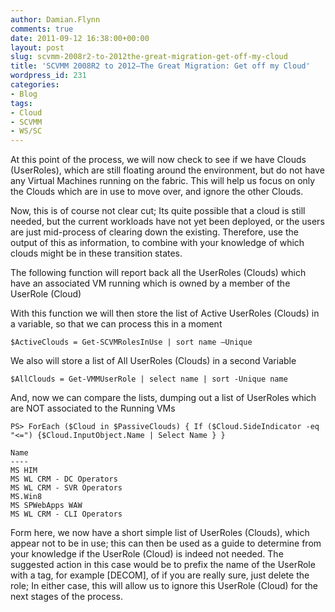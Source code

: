 ```yaml
---
author: Damian.Flynn
comments: true
date: 2011-09-12 16:38:00+00:00
layout: post
slug: scvmm-2008r2-to-2012the-great-migration-get-off-my-cloud
title: 'SCVMM 2008R2 to 2012–The Great Migration: Get off my Cloud'
wordpress_id: 231
categories:
- Blog
tags:
- Cloud
- SCVMM
- WS/SC
---
```


At this point of the process, we will now check to see if we have Clouds (UserRoles), which are still floating around the environment, but do not have any Virtual Machines running on the fabric. This will help us focus on only the Clouds which are in use to move over, and ignore the other Clouds.

Now, this is of course not clear cut; Its quite possible that a cloud is still needed, but the current workloads have not yet been deployed, or the users are just mid-process of clearing down the existing. Therefore, use the output of this as information, to combine with your knowledge of which clouds might be in these transition states.

The following function will report back all the UserRoles (Clouds) which have an associated VM running which is owned by a member of the UserRole (Cloud)

With this function we will then store the list of Active UserRoles (Clouds) in a variable, so that we can process this in a moment
    
    $ActiveClouds = Get-SCVMRolesInUse | sort name –Unique




We also will store a list of All UserRoles (Clouds) in a second Variable
    
    $AllClouds = Get-VMMUserRole | select name | sort -Unique name




And, now we can compare the lists, dumping out a list of UserRoles which are NOT associated to the Running VMs
    
    PS> ForEach ($Cloud in $PassiveClouds) { If ($Cloud.SideIndicator -eq "<=") {$Cloud.InputObject.Name | Select Name } }
    
    Name
    ----
    MS HIM
    MS WL CRM - DC Operators
    MS WL CRM - SVR Operators
    MS.Win8
    MS SPWebApps WAW
    MS WL CRM - CLI Operators




Form here, we now have a short simple list of UserRoles (Clouds), which appear not to be in use; this can then be used as a guide to determine from your knowledge if the UserRole (Cloud) is indeed not needed. The suggested action in this case would be to prefix the name of the UserRole with a tag, for example [DECOM], of if you are really sure, just delete the role; In either case, this will allow us to ignore this UserRole (Cloud) for the next stages of the process.
